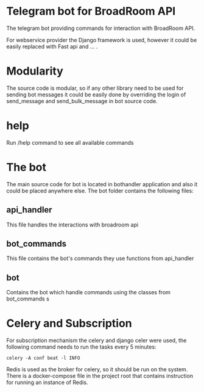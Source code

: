 # Telegram bot for BroadRoom API

The telegram bot providing commands for interaction with BroadRoom API.

For webservice provider the Django framework is used, however it could be easily
replaced with Fast api and ... .

# Modularity

The source code is modular, so if any other library need to be used for sending bot messages it could be easily done by overriding the login of send_message and send_bulk_message in bot source code.

# help

Run /help command to see all available commands

# The bot

The main source code for bot is located in bothandler application and
also it could be placed anywhere else.
The bot folder contains the following files:

## api_handler

This file handles the interactions with broadroom api

## bot_commands

This file contains the bot's commands they use functions from api_handler

## bot

Contains the bot which handle commands using the classes from bot_commands
s

# Celery and Subscription

For subscription mechanism the celery and django celer were used, the following command needs to run the tasks every 5 minutes:

`celery -A conf beat -l INFO`

Redis is used as the broker for celery, so it should be run on the system. There is a docker-compose file in the project root that contains instruction for running an instance of Redis.
